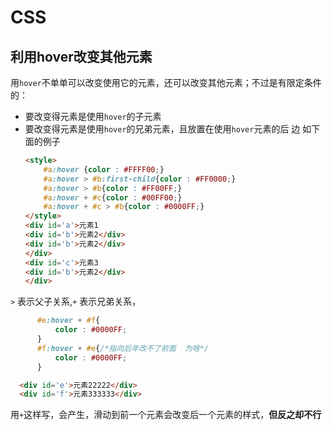 # CSS  
## 利用hover改变其他元素  
 用`hover`不单单可以改变使用它的元素，还可以改变其他元素；不过是有限定条件的：  
 * 要改变得元素是使用`hover`的子元素
 * 要改变得元素是使用`hover`的兄弟元素，且放置在使用`hover`元素的后  边
 如下面的例子
    ```html
    <style>
        #a:hover {color : #FFFF00;}
        #a:hover > #b:first-child{color : #FF0000;}    
        #a:hover > #b{color : #FF00FF;}  
        #a:hover + #c{color : #00FF00;}
        #a:hover + #c > #b{color : #0000FF;}
    </style>
    <div id='a'>元素1
    <div id='b'>元素2</div>
    <div id='b'>元素2</div>
    </div>
    <div id='c'>元素3
    <div id='b'>元素2</div>
    </div>
    ```
    
  `>` 表示父子关系,`+` 表示兄弟关系，  
  ```css
        #e:hover + #f{
            color : #0000FF;
        }
        #f:hover + #e{/*指向后年改不了前面  为啥*/
            color : #0000FF;
        }
  ```  

  ```html
    <div id='e'>元素22222</div>
    <div id='f'>元素333333</div>
  ```  
  用`+`这样写，会产生，滑动到前一个元素会改变后一个元素的样式，**但反之却不行**